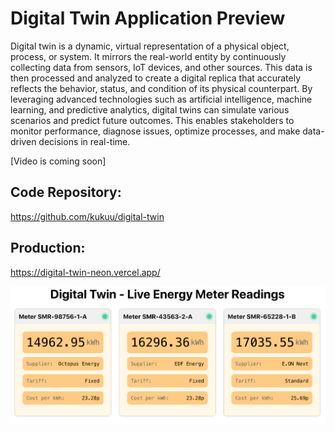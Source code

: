 # Digital Twin Application  Preview

Digital twin is a dynamic, virtual representation of a physical object, process, or system. It mirrors the real-world entity by continuously collecting data from sensors, IoT devices, and other sources. This data is then processed and analyzed to create a digital replica that accurately reflects the behavior, status, and condition of its physical counterpart. By leveraging advanced technologies such as artificial intelligence, machine learning, and predictive analytics, digital twins can simulate various scenarios and predict future outcomes. This enables stakeholders to monitor performance, diagnose issues, optimize processes, and make data-driven decisions in real-time. 

[Video is coming soon]


## Code Repository: 

https://github.com/kukuu/digital-twin

## Production: 

https://digital-twin-neon.vercel.app/

![Description of Image](https://github.com/kukuu/digital-twin-scene/blob/main/digital-twin-smart-reading-app.png)
